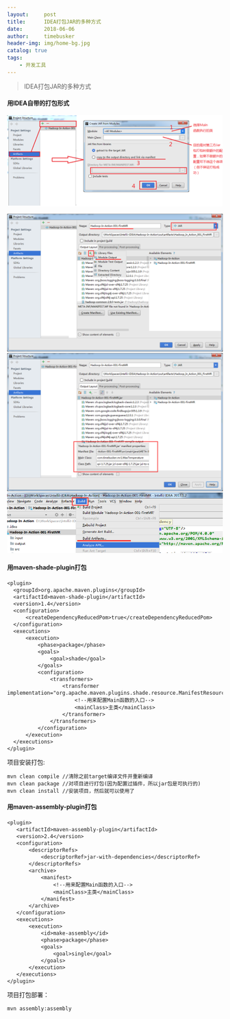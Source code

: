 ```yaml
---
layout:     post
title:      IDEA打包JAR的多种方式
date:       2018-06-06
author:     timebusker
header-img: img/home-bg.jpg
catalog: true
tags:
    - 开发工具
---
```



> IDEA打包JAR的多种方式

#### 用IDEA自带的打包形式  
![image](/img/Z笔记附件/2017-02-22-1001-IDEA打包JAR的多种方式_image_1.png)  

![image](/img/Z笔记附件/2017-02-22-1001-IDEA打包JAR的多种方式_image_2.png)  
![image](/img/Z笔记附件/2017-02-22-1001-IDEA打包JAR的多种方式_image_3.png)  
![image](/img/Z笔记附件/2017-02-22-1001-IDEA打包JAR的多种方式_image_4.png)  


#### 用maven-shade-plugin打包
```
<plugin>
  <groupId>org.apache.maven.plugins</groupId>
  <artifactId>maven-shade-plugin</artifactId>
  <version>1.4</version>
  <configuration>
      <createDependencyReducedPom>true</createDependencyReducedPom>
  </configuration>
  <executions>
      <execution>
          <phase>package</phase>
          <goals>
              <goal>shade</goal>
          </goals>
          <configuration>
              <transformers>
                  <transformer implementation="org.apache.maven.plugins.shade.resource.ManifestResourceTransformer">
				      <!--用来配置Main函数的入口-->
                      <mainClass>主类</mainClass>
                  </transformer>
              </transformers>
          </configuration>
      </execution>
  </executions>
</plugin>
```
项目安装打包:
```
mvn clean compile //清除之前target编译文件并重新编译
mvn clean package //对项目进行打包(因为配置过插件，所以jar包是可执行的)
mvn clean install //安装项目，然后就可以使用了
``` 

#### 用maven-assembly-plugin打包
```
<plugin>
   <artifactId>maven-assembly-plugin</artifactId>
   <version>2.4</version>
   <configuration>
       <descriptorRefs>
           <descriptorRef>jar-with-dependencies</descriptorRef>
       </descriptorRefs>
       <archive>
           <manifest>
			   <!--用来配置Main函数的入口-->
               <mainClass>主类</mainClass>
           </manifest>
       </archive>
   </configuration>
   <executions>
       <execution>
           <id>make-assembly</id>
           <phase>package</phase>
           <goals>
               <goal>single</goal>
           </goals>
       </execution>
   </executions>
</plugin>
```  
项目打包部署：
```
mvn assembly:assembly
``` 
